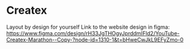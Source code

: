 # Createx
Layout by design for yourself
Link to the website design in figma: https://www.figma.com/design/rH33JgTHOgyJprddmIFld2/YouTube-Createx-Marathon--Copy-?node-id=1310-1&t=bHweCwJkL9EFyZmo-0